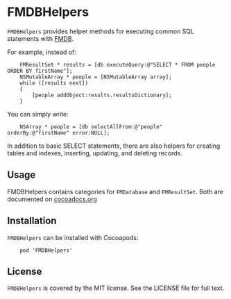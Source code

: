 # FMDBHelpers

`FMDBHelpers` provides helper methods for executing common SQL statements with [FMDB](https://github.com/ccgus/FMDB).

For example, instead of:

		FMResultSet * results = [db executeQuery:@"SELECT * FROM people ORDER BY firstName"];
		NSMutableArray * people = [NSMutableArray array];
		while ([results next])
		{
    		[people addObject:results.resultsDictionary];
		}

You can simply write:
		
		NSArray * people = [db selectAllFrom:@"people" orderBy:@"firstName" error:NULL];

In addition to basic SELECT statements, there are also helpers for creating tables and indexes, inserting, updating, and deleting records.

## Usage

FMDBHelpers contains categories for `FMDatabase` and `FMResultSet`. Both are documented on [cocoadocs.org](http://cocoadocs.org/docsets/FMDBHelpers/)

## Installation

`FMDBHelpers` can be installed with Cocoapods:

		pod 'FMDBHelpers'

## License

`FMDBHelpers` is covered by the MIT license. See the LICENSE file for full text.